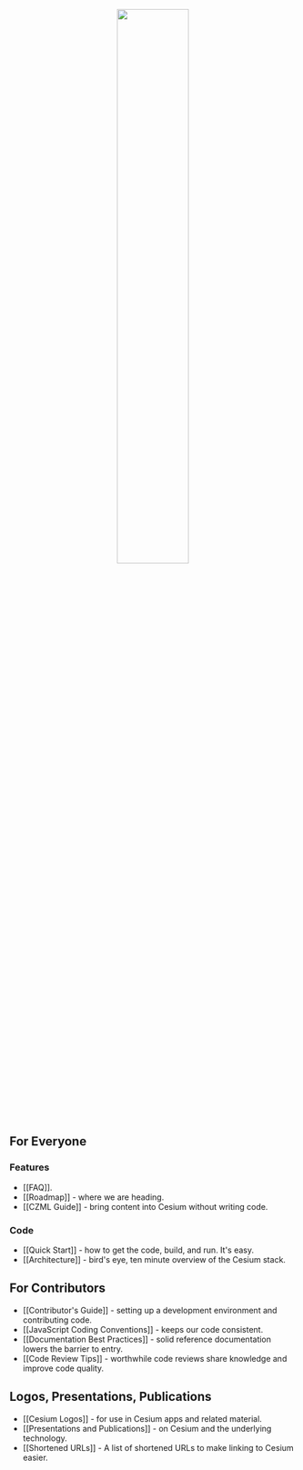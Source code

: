 <p align="center">
<img src="https://github.com/AnalyticalGraphicsInc/cesium/wiki/logos/Cesium_Logo_Color.jpg" width="50%" />
</p>

## For Everyone

### Features
* [[FAQ]].
* [[Roadmap]] - where we are heading.
* [[CZML Guide]] - bring content into Cesium without writing code.

### Code
* [[Quick Start]] - how to get the code, build, and run. It's easy.
* [[Architecture]] - bird's eye, ten minute overview of the Cesium stack.

## For Contributors

* [[Contributor's Guide]] - setting up a development environment and contributing code.
* [[JavaScript Coding Conventions]] - keeps our code consistent.
* [[Documentation Best Practices]] - solid reference documentation lowers the barrier to entry.
* [[Code Review Tips]] - worthwhile code reviews share knowledge and improve code quality.

## Logos, Presentations, Publications

* [[Cesium Logos]] - for use in Cesium apps and related material.
* [[Presentations and Publications]] - on Cesium and the underlying technology.
* [[Shortened URLs]] - A list of shortened URLs to make linking to Cesium easier.